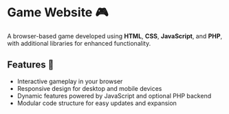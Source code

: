 # Game Website 🎮

A browser-based game developed using **HTML**, **CSS**, **JavaScript**, and **PHP**, with additional libraries for enhanced functionality.

## Features 🚀
- Interactive gameplay in your browser
- Responsive design for desktop and mobile devices
- Dynamic features powered by JavaScript and optional PHP backend
- Modular code structure for easy updates and expansion
